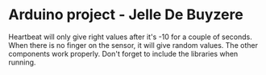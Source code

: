 # Arduino project - Jelle De Buyzere

Heartbeat will only give right values after it's -10 for a couple of seconds. When there is no finger on the sensor, it will give random values.
The other components work properly.
Don't forget to include the libraries when running.